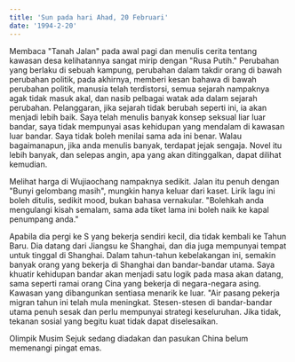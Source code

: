 ```yaml
---
title: 'Sun pada hari Ahad, 20 Februari'
date: '1994-2-20'
---
```

Membaca "Tanah Jalan" pada awal pagi dan menulis cerita tentang kawasan desa kelihatannya sangat mirip dengan "Rusa Putih." Perubahan yang berlaku di sebuah kampung, perubahan dalam takdir orang di bawah perubahan politik, pada akhirnya, memberi kesan bahawa di bawah perubahan politik, manusia telah terdistorsi, semua sejarah nampaknya agak tidak masuk akal, dan nasib pelbagai watak ada dalam sejarah perubahan. Pelanggaran, jika sejarah tidak berubah seperti ini, ia akan menjadi lebih baik. Saya telah menulis banyak konsep seksual liar luar bandar, saya tidak mempunyai asas kehidupan yang mendalam di kawasan luar bandar. Saya tidak boleh menilai sama ada ini benar. Walau bagaimanapun, jika anda menulis banyak, terdapat jejak sengaja. Novel itu lebih banyak, dan selepas angin, apa yang akan ditinggalkan, dapat dilihat kemudian.

Melihat harga di Wujiaochang nampaknya sedikit. Jalan itu penuh dengan "Bunyi gelombang masih", mungkin hanya keluar dari kaset. Lirik lagu ini boleh ditulis, sedikit mood, bukan bahasa vernakular. "Bolehkah anda mengulangi kisah semalam, sama ada tiket lama ini boleh naik ke kapal penumpang anda."

Apabila dia pergi ke S yang bekerja sendiri kecil, dia tidak kembali ke Tahun Baru. Dia datang dari Jiangsu ke Shanghai, dan dia juga mempunyai tempat untuk tinggal di Shanghai. Dalam tahun-tahun kebelakangan ini, semakin banyak orang yang bekerja di Shanghai dan bandar-bandar utama. Saya khuatir kehidupan bandar akan menjadi satu logik pada masa akan datang, sama seperti ramai orang Cina yang bekerja di negara-negara asing. Kawasan yang dibangunkan sentiasa menarik ke luar. "Air pasang pekerja migran tahun ini telah mula meningkat. Stesen-stesen di bandar-bandar utama penuh sesak dan perlu mempunyai strategi keseluruhan. Jika tidak, tekanan sosial yang begitu kuat tidak dapat diselesaikan.

Olimpik Musim Sejuk sedang diadakan dan pasukan China belum memenangi pingat emas.

